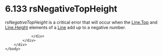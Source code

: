 <html dir="LTR" xmlns:mshelp="http://msdn.microsoft.com/mshelp" xmlns:ddue="http://ddue.schemas.microsoft.com/authoring/2003/5" xmlns:xlink="http://www.w3.org/1999/xlink" xmlns:tool="http://www.microsoft.com/tooltip">
    <head>
        <meta http-equiv="Content-Type" content="text/html; CHARSET=utf-8"></meta>
        <meta name="save" content="history"></meta>
        <title>6.133 rsNegativeTopHeight</title>
        <xml>
            <mshelp:toctitle title="6.133 rsNegativeTopHeight"></mshelp:toctitle>
            <mshelp:rltitle title="[MS-RDL]: rsNegativeTopHeight"></mshelp:rltitle>
            <mshelp:keyword index="A" term="aaaca027-3c2b-48f5-9338-7a4ccdb23391"></mshelp:keyword>
            <mshelp:attr name="DCSext.ContentType" value="open specification"></mshelp:attr>
            <mshelp:attr name="AssetID" value="aaaca027-3c2b-48f5-9338-7a4ccdb23391"></mshelp:attr>
            <mshelp:attr name="TopicType" value="kbRef"></mshelp:attr>
            <mshelp:attr name="DCSext.Title" value="[MS-RDL]: rsNegativeTopHeight" />
        </xml>
    </head>
    <body>
        <div id="header">
            <h1 class="heading">6.133 rsNegativeTopHeight</h1>
        </div>
        <div id="mainSection">
            <div id="mainBody">
                <div id="allHistory" class="saveHistory"></div>
                <div id="sectionSection0" class="section" name="collapseableSection">
                    

<p><i>rsNegativeTopHeight</i> is a critical error that will
occur when the <a href="9b585cf3-334b-42a1-b841-e776dacfe6a4.htm">Line.Top</a>
and <a href="c10b71f1-9fd1-467e-9027-8ba09d948965.htm">Line.Height</a>
elements of a <a href="58c7b460-38b6-4039-afae-82c27404e241.htm">Line</a> add
up to a negative number.</p>


                </div>
            </div>
        </div>
    </body>
</html>